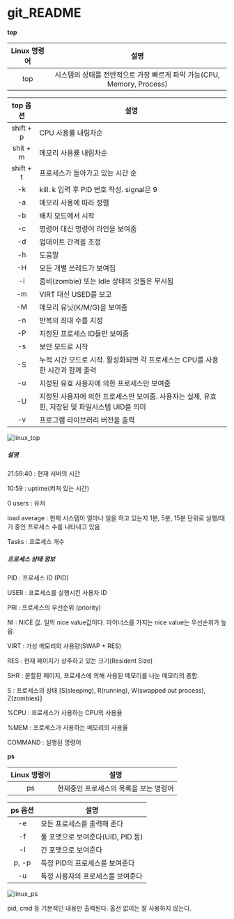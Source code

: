 # git_README

__top__

|Linux 명령어|설명|
|:---:|:---:|
|top|시스템의 상태를 전반적으로 가장 빠르게 파악 가능(CPU, Memory, Process)|


|top 옵션|설명|
|:---:|---|
|shift + p|CPU 사용률 내림차순|
|shit + m|메모리 사용률 내림차순|
|shift + t|프로세스가 돌아가고 있는 시간 순|
|-k|kill. k 입력 후 PID 번호 작성. signal은 9|
|-a|메모리 사용에 따라 정렬|
|-b|배치 모드에서 시작|
|-c|명령어 대신 명령어 라인을 보여줌|
|-d|업데이트 간격을 조정|
|-h|도움말|
|-H|모든 개별 쓰레드가 보여짐|
|-i|좀비(zombie) 또는 Idle 상태의 것들은 무시됨|
|-m|VIRT 대신 USED를 보고|
|-M|메모리 유닛(K/M/G)을 보여줌|
|-n|반복의 최대 수를 지정|
|-P|지정된 프로세스 ID들만 보여줌|
|-s|보안 모드로 시작|
|-S|누적 시간 모드로 시작. 활성화되면 각 프로세스는 CPU를 사용한 시간과 함께 출력|
|-u|지정된 유효 사용자에 의한 프로세스만 보여줌|
|-U|지정된 사용자에 의한 프로세스만 보여줌. 사용자는 실제, 유효한, 저장된 및 파일시스템 UID를 의미|
|-v|프로그램 라이브러리 버전을 출력|


![linux_top](https://user-images.githubusercontent.com/102000890/172051703-09952ee2-2a7c-410b-b8ea-ab402ea7179a.png)


##### 설명

21:59:40 : 현재 서버의 시간

10:59 : uptime(켜져 있는 시간)

0 users : 유저

load average : 현재 시스템이 얼마나 일을 하고 있는지 1분, 5분, 15분 단위로 실행/대기 중인 프로세스 수를 나타내고 있음

Tasks : 프로세스 개수



##### 프로세스 상태 정보

PID : 프로세스 ID (PID)

USER : 프로세스를 실행시킨 사용자 ID

PRI : 프로세스의 우선순위 (priority)

NI : NICE 값. 일의 nice value값이다. 마이너스를 가지는 nice value는 우선순위가 높음.

VIRT : 가상 메모리의 사용량(SWAP + RES)

RES : 현재 페이지가 상주하고 있는 크기(Resident Size)

SHR : 분할된 페이지, 프로세스에 의해 사용된 메모리를 나눈 메모리의 총합.

S : 프로세스의 상태 [S(sleeping), R(running), W(swapped out process), Z(zombies)]

%CPU : 프로세스가 사용하는 CPU의 사용율

%MEM : 프로세스가 사용하는 메모리의 사용율

COMMAND : 실행된 명령어


__ps__

|Linux 명령어|설명|
|:---:|:---:|
|ps|현재중인 프로세스의 목록을 보는 명령어|


|ps 옵션|설명|
|:---:|---|
|-e|모든 프로세스를 출력해 준다|
|-f|풀 포맷으로 보여준다(UID, PID 등)|
|-l|긴 포맷으로 보여준다|
|p, -p|특정 PID의 프로세스를 보여준다|
|-u|특정 사용자의 프로세스를 보여준다|


![linux_ps](https://user-images.githubusercontent.com/102000890/172053999-88c7edba-682f-42ab-bb43-1644111546b3.png)


pid, cmd 등 기본적인 내용만 출력된다. 옵션 없이는 잘 사용하지 않는다.
